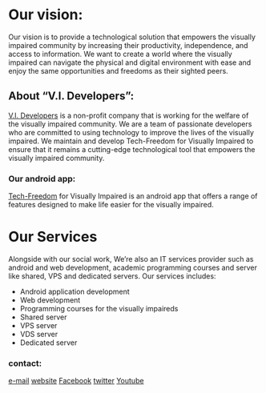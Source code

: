 # Our vision:

Our vision is to provide a technological solution that empowers the visually impaired community by increasing their productivity, independence, and access to information. We want to create a world where the visually impaired can navigate the physical and digital environment with ease and enjoy the same opportunities and freedoms as their sighted peers.

## About “V.I. Developers”:

[V.I. Developers](https://videvelopers.com) is a non-profit company that is working for the welfare of the visually impaired community. We are a team of passionate developers who are committed to using technology to improve the lives of the visually impaired. We maintain and develop Tech-Freedom for Visually Impaired to ensure that it remains a cutting-edge technological tool that empowers the visually impaired community.

### Our android app:

[Tech-Freedom](https://play.google.com/store/apps/details?id=com.videvelopers.app.tech_freedom) for Visually Impaired is an android app that offers a range of features designed to make life easier for the visually impaired. 

# Our Services

Alongside with our social work, We’re also an IT services provider such as android and web development, academic programming courses and server like shared, VPS and dedicated servers.
Our services includes:

- Android application development
- Web development
- Programming courses for the visually impaireds
- Shared server
- VPS server
- VDS server
- Dedicated server

### contact:

[e-mail](info@techfreedom.in)
[website](videvelopers.com)
[Facebook](https://www.facebook.com/people/VI-Developers/100075844692284/)
[twitter](https://twitter.com/developers_v)
[Youtube](https://www.youtube.com/videvelopers)
